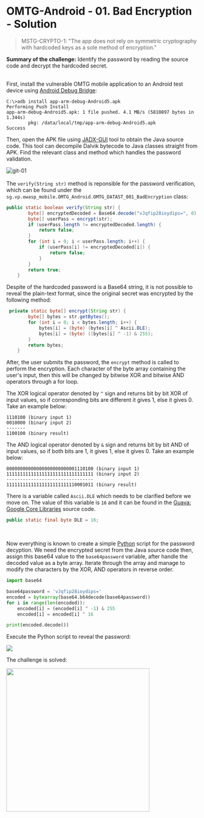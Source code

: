 # OMTG-Android - 01. Bad Encryption - Solution

> MSTG-CRYPTO-1: "The app does not rely on symmetric cryptography with hardcoded keys as a sole method of encryption."


**Summary of the challenge:** Identify the password by reading the source code and decrypt the hardcoded secret.

<br/>First, install the vulnerable OMTG mobile application to an Android test device using [Android Debug Bridge](https://developer.android.com/studio/command-line/adb):

```
C:\>adb install app-arm-debug-Android5.apk
Performing Push Install
app-arm-debug-Android5.apk: 1 file pushed. 4.1 MB/s (5810897 bytes in 1.344s)
        pkg: /data/local/tmp/app-arm-debug-Android5.apk
Success
```

Then, open the APK file using [JADX-GUI](https://github.com/skylot/jadx) tool to obtain the Java source code. This tool can decompile Dalvik bytecode to Java classes straight from APK. Find the relevant class and method which handles the password validation.

![git-01](https://user-images.githubusercontent.com/55597077/65349322-07ff3f80-dbdb-11e9-8d40-b7ce5658e400.png)
<br/>
<br/>
The `verify(String str)` method is reponsible for the password verification, which can be found under the `sg.vp.owasp_mobile.OMTG_Android.OMTG_DATAST_001_BadEncryption` class:

```java
public static boolean verify(String str) {
        byte[] encryptedDecoded = Base64.decode("vJqfip28ioydips=", 0);
        byte[] userPass = encrypt(str);
        if (userPass.length != encryptedDecoded.length) {
            return false;
        }
        for (int i = 0; i < userPass.length; i++) {
            if (userPass[i] != encryptedDecoded[i]) {
                return false;
            }
        }
        return true;
    }
```

Despite of the hardcoded password is a Base64 string, it is not possible to reveal the plain-text format, since the original secret was encrypted by the following method:

```java
 private static byte[] encrypt(String str) {
        byte[] bytes = str.getBytes();
        for (int i = 0; i < bytes.length; i++) {
            bytes[i] = (byte) (bytes[i] ^ Ascii.DLE);
            bytes[i] = (byte) ((bytes[i] ^ -1) & 255);
        }
        return bytes;
    }
```

After, the user submits the password, the `encrypt` method is called to perform the encryption. Each character of the byte array containing the user's input, then this will be changed by bitwise XOR and bitwise AND operators through a for loop. 

The XOR logical operator denoted by `^` sign and returns bit by bit XOR of input values, so if corresponding bits are different it gives 1, else it gives 0. Take an example below:
```
1110100 (binary input 1)
0010000 (binary input 2)
-------
1100100 (binary result)
```
The AND logical operator denoted by `&` sign and returns bit by bit AND of input values, so if both bits are 1, it gives 1, else it gives 0. Take an example below:
```
00000000000000000000000001110100 (binary input 1)
11111111111111111111111111111111 (binary input 2)
--------------------------------
11111111111111111111111110001011 (binary result)
```

There is a variable called `Ascii.DLE` which needs to be clarified before we move on. The value of this variable is `16` and it can be found in the [Guava: Google Core Libraries](https://github.com/google/guava/blob/master/guava/src/com/google/common/base/Ascii.java) source code.
```java
public static final byte DLE = 16;
```
<br/>

Now everything is known to create a simple [Python](https://www.python.org/download/releases/3.0/) script for the password decyption. We need the encrypted secret from the Java source code then, assign this base64 value to the `base64password` variable, after handle the decoded value as a byte array. Iterate through the array and manage to modify the characters by the XOR, AND operators in reverse order.

```python
import base64

base64password = 'vJqfip28ioydips='
encoded = bytearray(base64.b64decode(base64password))
for i in range(len(encoded)):
	encoded[i] = (encoded[i] ^ -1) & 255
	encoded[i] = encoded[i] ^ 16

print(encoded.decode())
```

Execute the Python script to reveal the password:

<img src="https://user-images.githubusercontent.com/55597077/65354427-66cab600-dbe7-11e9-8b5a-786f06c265d2.png">

The challenge is solved:

<img src="https://user-images.githubusercontent.com/55597077/65355265-78ad5880-dbe9-11e9-921b-e94ebdb5e60c.png" width="377">

